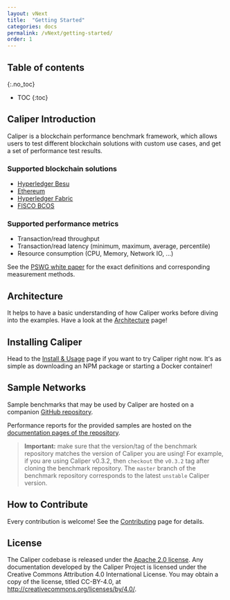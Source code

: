 ```yaml
---
layout: vNext
title:  "Getting Started"
categories: docs
permalink: /vNext/getting-started/
order: 1
---
```


## Table of contents
{:.no_toc}

- TOC
{:toc}

## Caliper Introduction

Caliper is a blockchain performance benchmark framework, which allows users to test different blockchain solutions with custom use cases, and get a set of performance test results.

### Supported blockchain solutions

* [Hyperledger Besu](https://github.com/hyperledger/besu)
* [Ethereum](https://github.com/ethereum/)
* [Hyperledger Fabric](https://github.com/hyperledger/fabric)
* [FISCO BCOS](https://github.com/FISCO-BCOS/FISCO-BCOS)

### Supported performance metrics

* Transaction/read throughput
* Transaction/read latency (minimum, maximum, average, percentile)
* Resource consumption (CPU, Memory, Network IO, ...)

See the [PSWG white paper](https://www.hyperledger.org/resources/publications/blockchain-performance-metrics#) for the exact definitions and corresponding measurement methods.  

## Architecture

It helps to have a basic understanding of how Caliper works before diving into the examples. Have a look at the [Architecture](./Architecture.md) page!

## Installing Caliper

Head to the [Install & Usage](./Installing_Caliper.md) page if you want to try Caliper right now. It's as simple as downloading an NPM package or starting a Docker container!

## Sample Networks

Sample benchmarks that may be used by Caliper are hosted on a companion [GitHub repository](https://github.com/hyperledger/caliper-benchmarks).

Performance reports for the provided samples are hosted on the [documentation pages of the repository](https://hyperledger.github.io/caliper-benchmarks/).

> **Important:** make sure that the version/tag of the benchmark repository matches the version of Caliper you are using! For example, if you are using Caliper v0.3.2, then `checkout` the `v0.3.2` tag after cloning the benchmark repository. The `master` branch of the benchmark repository corresponds to the latest `unstable` Caliper version.

## How to Contribute

Every contribution is welcome! See the [Contributing](./CONTRIBUTING.md) page for details.

## License
The Caliper codebase is released under the [Apache 2.0 license](./LICENSE.md). Any documentation developed by the Caliper Project is licensed under the Creative Commons Attribution 4.0 International License. You may obtain a copy of the license, titled CC-BY-4.0, at http://creativecommons.org/licenses/by/4.0/.
